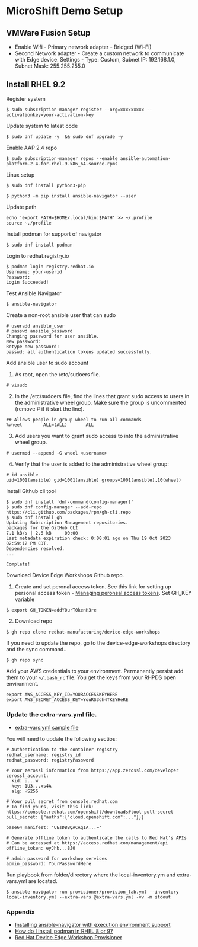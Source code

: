 # MicroShift Demo Setup

## VMWare Fusion Setup
- Enable Wifi - Primary network adapter - Bridged (Wi-Fi)
- Second Network adapter - Create a custom network to communicate with Edge device.  Settings - Type: Custom, Subnet IP: 192.168.1.0, Subnet Mask: 255.255.255.0
  

## Install RHEL 9.2

Register system
```
$ sudo subscription-manager register --org=xxxxxxxxx --activationkey=your-activation-key
```

Update system to latest code  
```
$ sudo dnf update -y  && sudo dnf upgrade -y
```
Enable AAP 2.4 repo
```
$ sudo subscription-manager repos --enable ansible-automation-platform-2.4-for-rhel-9-x86_64-source-rpms
```

Linux setup
```
$ sudo dnf install python3-pip
```

```
$ python3 -m pip install ansible-navigator --user
```  
Update path
```
echo 'export PATH=$HOME/.local/bin:$PATH' >> ~/.profile
source ~./profile
```
Install podman for support of navigator
```
$ sudo dnf install podman
```

Login to redhat.registry.io
```
$ podman login registry.redhat.io
Username: your-userid
Password: 
Login Succeeded!
```

Test Ansible Navigator
```
$ ansible-navigator
```

Create a non-root ansible user that can sudo
```
# useradd ansible_user
# passwd ansible_password
Changing password for user ansible.
New password: 
Retype new password: 
passwd: all authentication tokens updated successfully.
```

Add ansible user to sudo account  
1. As root, open the /etc/sudoers file.
```
# visudo
```
2. In the /etc/sudoers file, find the lines that grant sudo access to users in the administrative wheel group.  Make sure the group is uncommented (remove # if it start the line).
```
## Allows people in group wheel to run all commands
%wheel        ALL=(ALL)       ALL
```
3. Add users you want to grant sudo access to into the administrative wheel group.
```
# usermod --append -G wheel <username>
```
4. Verify that the user is added to the administrative wheel group:
```
# id ansible
uid=1001(ansible) gid=1001(ansible) groups=1001(ansible),10(wheel)
```
Install Github cli tool
```
$ sudo dnf install 'dnf-command(config-manager)'
$ sudo dnf config-manager --add-repo https://cli.github.com/packages/rpm/gh-cli.repo
$ sudo dnf install gh
Updating Subscription Management repositories.
packages for the GitHub CLI                                                                         7.1 kB/s | 2.6 kB     00:00    
Last metadata expiration check: 0:00:01 ago on Thu 19 Oct 2023 02:59:12 PM CDT.
Dependencies resolved.
...

Complete!
```
Download Device Edge Workshops Github repo.
1. Create and set peronal access token.  See this link for setting up personal access token - [Managing peronsal access tokens](https://docs.github.com/en/authentication/keeping-your-account-and-data-secure/managing-your-personal-access-tokens#).  Set GH_KEY variable 
```
$ export GH_TOKEN=addY0urT0kenH3re
```
2. Download repo
```
$ gh repo clone redhat-manufacturing/device-edge-workshops
```

If you need to update the repo, go to the device-edge-workshops directory and the sync command..
```
$ gh repo sync
```

Add your AWS credentials to your environment.  Permanently persist add them to your ```~/.bash_rc``` file.  You get the keys from your RHPDS open environment.
```
export AWS_ACCESS_KEY_ID=YOURACCESSKEYHERE
export AWS_SECRET_ACCESS_KEY=YouRS3dh4TKEYHeRE
```

### Update the extra-vars.yml file.   
- [extra-vars.yml sample file](https://github.com/pslucas0212/MicroShift-Demo-Setup/blob/main/extra-vars.yaml)

You will need to update the following sectios:
```
# Authentication to the container registry
redhat_username: registry_id
redhat_password: registryPassword
```
```
# Your zerossl information from https://app.zerossl.com/developer
zerossl_account:
  kid: u...w
  key: 1U3...xs4A
  alg: HS256
```
```
# Your pull secret from console.redhat.com
# To find yours, visit this link: https://console.redhat.com/openshift/downloads#tool-pull-secret
pull_secret: {"auths":{"cloud.openshift.com":..."}}}
```
```# The base64 of your controller manifest (may be long)
base64_manifest: 'UEsDBBQACAgIA...='
```
```
# Generate offline token to authenticate the calls to Red Hat's APIs
# Can be accessed at https://access.redhat.com/management/api
offline_token: eyJhb...8J0
```

```
# admin password for workshop services
admin_password: YourPasswordHere
```





Run playbook from folder/directory where the local-inventory.ym and extra-vars.yml are located.
```
$ ansible-navigator run provisioner/provision_lab.yml --inventory local-inventory.yml --extra-vars @extra-vars.yml -vv -m stdout
```
### Appendix
- [Installing ansible-navigator with execution environment support](https://ansible.readthedocs.io/projects/navigator/installation/)
- [How do I install podman in RHEL 8 or 9?](https://access.redhat.com/solutions/3650231)
- [Red Hat Device Edge Workshop Provisioner](https://github.com/redhat-manufacturing/device-edge-workshops/tree/main/provisioner)
